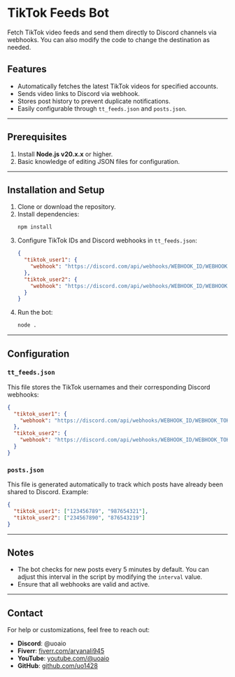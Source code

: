# TikTok Feeds Bot  

Fetch TikTok video feeds and send them directly to Discord channels via webhooks. You can also modify the code to change the destination as needed.

## Features  
- Automatically fetches the latest TikTok videos for specified accounts.  
- Sends video links to Discord via webhook.  
- Stores post history to prevent duplicate notifications.  
- Easily configurable through `tt_feeds.json` and `posts.json`.

---

## Prerequisites  
1. Install **Node.js v20.x.x** or higher.  
2. Basic knowledge of editing JSON files for configuration.

---

## Installation and Setup  

1. Clone or download the repository.  
2. Install dependencies:  
   ```bash
   npm install
   ```  
3. Configure TikTok IDs and Discord webhooks in `tt_feeds.json`:  
   ```json
   {
     "tiktok_user1": {
       "webhook": "https://discord.com/api/webhooks/WEBHOOK_ID/WEBHOOK_TOKEN"
     },
     "tiktok_user2": {
       "webhook": "https://discord.com/api/webhooks/WEBHOOK_ID/WEBHOOK_TOKEN"
     }
   }
   ```
4. Run the bot:  
   ```bash
   node .
   ```

---

## Configuration  

### `tt_feeds.json`  
This file stores the TikTok usernames and their corresponding Discord webhooks:  
   ```json
   {
     "tiktok_user1": {
       "webhook": "https://discord.com/api/webhooks/WEBHOOK_ID/WEBHOOK_TOKEN"
     },
     "tiktok_user2": {
       "webhook": "https://discord.com/api/webhooks/WEBHOOK_ID/WEBHOOK_TOKEN"
     }
   }
   ```

### `posts.json`  
This file is generated automatically to track which posts have already been shared to Discord. Example:  
   ```json
   {
     "tiktok_user1": ["123456789", "987654321"],
     "tiktok_user2": ["234567890", "876543219"]
   }
   ```

---

## Notes  
- The bot checks for new posts every 5 minutes by default. You can adjust this interval in the script by modifying the `interval` value.  
- Ensure that all webhooks are valid and active.

---

## Contact  

For help or customizations, feel free to reach out:  
- **Discord**: @uoaio  
- **Fiverr**: [fiverr.com/aryanali945](https://fiverr.com/aryanali945)  
- **YouTube**: [youtube.com/@uoaio](https://youtube.com/@uoaio)  
- **GitHub**: [github.com/uo1428](https://github.com/uo1428)
